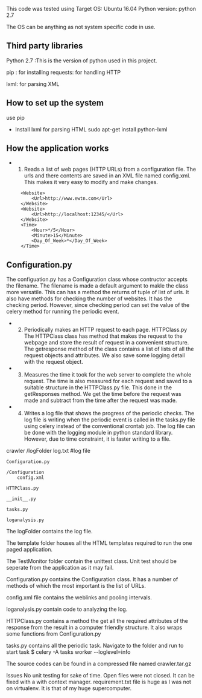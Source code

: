 This code was tested using 
Target OS:      Ubuntu 16.04
Python version: python 2.7 

The OS can be anything as not system specific code in use.

Third party libraries
----------------------


Python 2.7  :This is the version of python used in this project.

pip     : for installing
requests: for handling HTTP

lxml: for parsing XML



How to set up the system
--------------------------
use pip


* Install lxml for parsing HTML
sudo apt-get install python-lxml



How the application works
---------------------------

* 1. Reads a list of web pages (HTTP URLs) from a configuration file.
The urls and there contents are saved in an XML file named config.xml. This makes it very easy to modify and make changes. 
    <Configuration>

        <Website>
            <Url>http://www.ewtn.com</Url>
        </Website>
        <Website>
            <Url>http://localhost:12345/</Url>
        </Website>
        <Time>
            <Hour>*/5</Hour>
            <Minute>15</Minute>
            <Day_Of_Week>*</Day_Of_Week>
        </Time>


    </Configuration>

Configuration.py
------------------
The configuation.py has a Configuration class whose contructor accepts the filename. The filename is made a default argument to makle the class more versatile. This can has a method the returns of tuple of list of urls. It also have methods for checking the number of websites. It has the checking period. However, since checking period can set the value of the celery method for running the periodic event. 

* 2. Periodically makes an HTTP request to each page.
HTTPClass.py
The HTTPClass class has method that makes the request to the webpage and store the result of request in a convenient structure.  The getresponse method of the class contains a list of lists of all the request objects and attributes. We also save some logging detail with the request object.


* 3. Measures the time it took for the web server to complete the whole request.
The time is also measured for each request and saved to a suitable structure in the HTTPClass.py file. This done in the getResponses method. We get the time before the request was made and subtract from the time after the request was made.

* 4. Writes a log file that shows the progress of the periodic checks.
The log file is writing when the periodic event is called in the tasks.py file using celery instead of the conventional crontab job. The log file can be done with the logging module in python standard library. However, due to time constraint, it is faster writing to a file. 



crawler
    /logFolder
        log.txt   #log file

    Configuration.py

    /Configuration
        config.xml         

    HTTPClass.py      

    __init__.py 
         
    tasks.py   
 
    loganalysis.py

The logFolder contains the log file.

The template folder houses all the HTML templates required to run the one paged application.

The TestMonitor folder contain the unittest class. Unit test should be seperate from the application as it may fail.

Configuration.py contains the Configuration class. It has a number of methods of which the most important is the list of URLs.
  
config.xml file contains the weblinks and pooling intervals.

loganalysis.py contain code to analyzing the log.

HTTPClass.py  contains a method the get all the required attributes of the response from the result in a computer friendly structure. It also wraps some functions from Configuration.py

   

tasks.py contains all the periodic task. Navigate to the folder and run to start task
$ celery -A tasks worker --loglevel=info

The source codes can be found in a compressed file named crawler.tar.gz

Issues
No unit testing for sake of time.
Open files were not closed. It can be fixed with a with context manager.
requirement.txt file is huge as I was not on virtualenv. It is that of my huge supercomputer.

